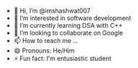 - 👋 Hi, I’m @imshashwat007
- 👀 I’m interested in software development 
- 🌱 I’m currently learning DSA with C++
- 💞️ I’m looking to collaborate on Google
- 📫 How to reach me ...
- 😄 Pronouns: He/Him
- ⚡ Fun fact: I'm entusiastic student

<!---
imshashwat007/imshashwat007 is a ✨ special ✨ repository because its `README.md` (this file) appears on your GitHub profile.
You can click the Preview link to take a look at your changes.
--->
